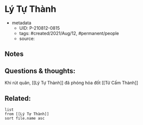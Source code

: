 # Lý Tự Thành

- metadata
	- UID: P-210812-0815
	- tags: #created/2021/Aug/12, #permanent/people 
	- source: 

## Notes


## Questions & thoughts:
Khi rút quân, [[Lý Tự Thành]] đã phóng hỏa đốt [[Tử Cấm Thành]]

## Related:
```dataview
list
from [[Lý Tự Thành]]
sort file.name asc
```

